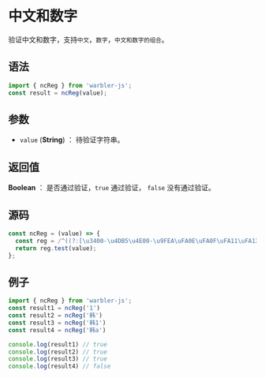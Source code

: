 <!--
 * @Author: 一尾流莺
 * @Description:中文和数字
 * @Date: 2021-09-13 18:18:23
 * @LastEditTime: 2021-10-14 09:33:28
 * @FilePath: \warblerjs-guide\docs\guide\form\ncReg.md
-->

# 中文和数字

验证中文和数字，支持`中文`，`数字`，`中文和数字的组合`。

## 语法

```js
import { ncReg } from 'warbler-js';
const result = ncReg(value);
```

## 参数

- `value` (**String**) ： 待验证字符串。

## 返回值

**Boolean** ： 是否通过验证，`true` 通过验证， `false` 没有通过验证。

## 源码

```js
const ncReg = (value) => {
  const reg = /^((?:[\u3400-\u4DB5\u4E00-\u9FEA\uFA0E\uFA0F\uFA11\uFA13\uFA14\uFA1F\uFA21\uFA23\uFA24\uFA27-\uFA29]|[\uD840-\uD868\uD86A-\uD86C\uD86F-\uD872\uD874-\uD879][\uDC00-\uDFFF]|\uD869[\uDC00-\uDED6\uDF00-\uDFFF]|\uD86D[\uDC00-\uDF34\uDF40-\uDFFF]|\uD86E[\uDC00-\uDC1D\uDC20-\uDFFF]|\uD873[\uDC00-\uDEA1\uDEB0-\uDFFF]|\uD87A[\uDC00-\uDFE0])|(\d))+$/;
  return reg.test(value);
};
```

## 例子

```js
import { ncReg } from 'warbler-js';
const result1 = ncReg('1')
const result2 = ncReg('韩')
const result3 = ncReg('韩1')
const result4 = ncReg('韩a')

console.log(result1) // true
console.log(result2) // true
console.log(result3) // true
console.log(result4) // false
```
